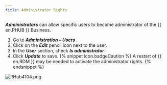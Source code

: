 ```yaml
---
title: Administrator Rights
---
```

***Administrators*** can allow specific users to become administrator of the {{ en.PHUB }} Business.  

1. Go to ***Administration – Users*** . 
1. Click on the ***Edit*** pencil icon next to the user. 
1. In the ***User*** section, check ***Is administrator*** . 
1. Click ***Update*** to save. 
{% snippet icon.badgeCaution %} 
A restart of {{ en.RDM }} may be needed to activate the administrator rights. 
{% endsnippet %}
 
![!!Hub4104.png](/img/en/hub/Hub4104.png) 

